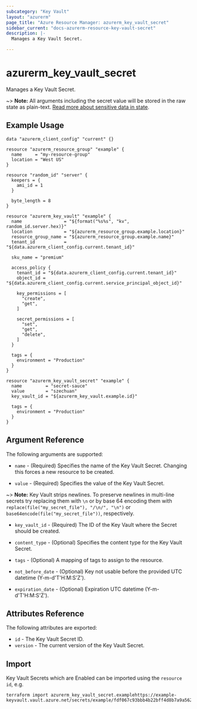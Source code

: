 ```yaml
---
subcategory: "Key Vault"
layout: "azurerm"
page_title: "Azure Resource Manager: azurerm_key_vault_secret"
sidebar_current: "docs-azurerm-resource-key-vault-secret"
description: |-
  Manages a Key Vault Secret.

---
```


# azurerm_key_vault_secret

Manages a Key Vault Secret.

~> **Note:** All arguments including the secret value will be stored in the raw state as plain-text.
[Read more about sensitive data in state](/docs/state/sensitive-data.html).

## Example Usage

```hcl
data "azurerm_client_config" "current" {}

resource "azurerm_resource_group" "example" {
  name     = "my-resource-group"
  location = "West US"
}

resource "random_id" "server" {
  keepers = {
    ami_id = 1
  }

  byte_length = 8
}

resource "azurerm_key_vault" "example" {
  name                = "${format("%s%s", "kv", random_id.server.hex)}"
  location            = "${azurerm_resource_group.example.location}"
  resource_group_name = "${azurerm_resource_group.example.name}"
  tenant_id           = "${data.azurerm_client_config.current.tenant_id}"

  sku_name = "premium"

  access_policy {
    tenant_id = "${data.azurerm_client_config.current.tenant_id}"
    object_id = "${data.azurerm_client_config.current.service_principal_object_id}"

    key_permissions = [
      "create",
      "get",
    ]

    secret_permissions = [
      "set",
      "get",
      "delete",
    ]
  }

  tags = {
    environment = "Production"
  }
}

resource "azurerm_key_vault_secret" "example" {
  name         = "secret-sauce"
  value        = "szechuan"
  key_vault_id = "${azurerm_key_vault.example.id}"

  tags = {
    environment = "Production"
  }
}
```

## Argument Reference

The following arguments are supported:

* `name` - (Required) Specifies the name of the Key Vault Secret. Changing this forces a new resource to be created.

* `value` - (Required) Specifies the value of the Key Vault Secret.

~> **Note:** Key Vault strips newlines. To preserve newlines in multi-line secrets try replacing them with `\n` or by base 64 encoding them with `replace(file("my_secret_file"), "/\n/", "\n")` or `base64encode(file("my_secret_file"))`, respectively.

* `key_vault_id` - (Required) The ID of the Key Vault where the Secret should be created.

* `content_type` - (Optional) Specifies the content type for the Key Vault Secret.

* `tags` - (Optional) A mapping of tags to assign to the resource.

* `not_before_date` - (Optional) Key not usable before the provided UTC datetime (Y-m-d'T'H:M:S'Z').

* `expiration_date` - (Optional) Expiration UTC datetime (Y-m-d'T'H:M:S'Z').

## Attributes Reference

The following attributes are exported:

* `id` - The Key Vault Secret ID.
* `version` - The current version of the Key Vault Secret.

## Import

Key Vault Secrets which are Enabled can be imported using the `resource id`, e.g.

```shell
terraform import azurerm_key_vault_secret.examplehttps://example-keyvault.vault.azure.net/secrets/example/fdf067c93bbb4b22bff4d8b7a9a56217
```
